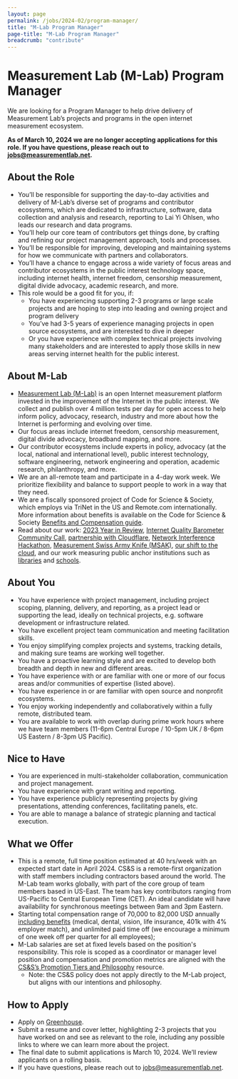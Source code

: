 ```yaml
---
layout: page
permalink: /jobs/2024-02/program-manager/
title: "M-Lab Program Manager"
page-title: "M-Lab Program Manager"
breadcrumb: "contribute"
---
```


# Measurement Lab (M-Lab) Program Manager

We are looking for a Program Manager to help drive delivery of Measurement Lab’s projects and programs in the open internet measurement ecosystem.

**As of March 10, 2024 we are no longer accepting applications for this role. If you have questions, please reach out to [jobs@measurementlab.net](mailto:jobs@measurementlab.net).**

## About the Role

* You’ll be responsible for supporting the day-to-day activities and delivery of M-Lab’s diverse set of programs and contributor ecosystems, which are dedicated to infrastructure, software, data collection and analysis and research, reporting to Lai Yi Ohlsen, who leads our research and data programs.
* You’ll help our core team of contributors get things done, by crafting and refining our project management approach, tools and processes.
* You’ll be responsible for improving, developing and maintaining systems for how we communicate with partners and collaborators.
* You’ll have a chance to engage across a wide variety of focus areas and contributor ecosystems in the public interest technology space, including internet health, internet freedom, censorship measurement, digital divide advocacy, academic research, and more.
* This role would be a good fit for you, if:
  * You have experiencing supporting 2-3 programs or large scale projects and are hoping to step into leading and owning project and program delivery
  * You’ve had 3-5 years of experience managing projects in open source ecosystems, and are interested to dive in deeper
  * Or you have experience with complex technical projects involving many stakeholders and are interested to apply those skills in new areas serving internet health for the public interest.

## About M-Lab

* [Measurement Lab (M-Lab)](https://www.measurementlab.net/about/) is an open Internet measurement platform invested in the improvement of the Internet in the public interest. We collect and publish over 4 million tests per day for open access to help inform policy, advocacy, research, industry and more about how the Internet is performing and evolving over time. 
* Our focus areas include internet freedom, censorship measurement, digital divide advocacy, broadband mapping, and more. 
* Our contributor ecosystems include experts in policy, advocacy (at the local, national and international level), public interest technology, software engineering, network engineering and operation, academic research, philanthropy, and more. 
* We are an all-remote team and participate in a 4-day work week. We prioritize flexibility and balance to support people to work in a way that they need. 
* We are a fiscally sponsored project of Code for Science & Society, which employs via TriNet in the US and Remote.com internationally. More information about benefits is available on the Code for Science & Society [Benefits and Compensation guide](https://www.codeforsociety.org/resources/benefits-and-compensation-guide).
* Read about our work: [2023 Year in Review](https://www.measurementlab.net/blog/end-of-year-letter-2023/#2023-year-in-review), [Internet Quality Barometer Community Call](https://www.measurementlab.net/blog/feb24-community-call/#how-should-internet-quality-be-measured?-join-us-for-our-community-call-on-february-1,-2024), [partnership with Cloudflare](https://www.measurementlab.net/blog/cloudflare-aimscoredata-announcement/), [Network Interference Hackathon](https://www.measurementlab.net/blog/imc-hackathon-2023/), [Measurement Swiss Army Knife (MSAK)](https://www.measurementlab.net/blog/introducing-msak/), [our shift to the cloud](https://www.measurementlab.net/blog/virtual-sites-gcp/), and our work measuring public anchor institutions such as [libraries](https://slis.simmons.edu/blogs/mlbn/about/) and [schools](https://projectconnect.unicef.org/about).  

## About You

* You have experience with project management, including project scoping, planning, delivery, and reporting, as a project lead or supporting the lead, ideally on technical projects, e.g. software development or infrastructure related.
* You have excellent project team communication and meeting facilitation skills.
* You enjoy simplifying complex projects and systems, tracking details, and making sure teams are working well together.
* You have a proactive learning style and are excited to develop both breadth and depth in new and different areas.
* You have experience with or are familiar with one or more of our focus areas and/or communities of expertise (listed above).
* You have experience in or are familiar with open source and nonprofit ecosystems.
* You enjoy working independently and collaboratively within a fully remote, distributed team.
* You are available to work with overlap during prime work hours where we have team members (11-6pm Central Europe / 10-5pm UK / 8-6pm US Eastern / 8-3pm US Pacific).

## Nice to Have

* You are experienced in multi-stakeholder collaboration, communication and project management.
* You have experience with grant writing and reporting.
* You have experience publicly representing projects by giving presentations, attending conferences, facilitating panels, etc.
* You are able to manage a balance of strategic planning and tactical execution.

## What we Offer

* This is a remote, full time position estimated at 40 hrs/week with an expected start date in April 2024. CS&S is a remote-first organization with staff members including contractors based around the world. The M-Lab team works globally, with part of the core group of team members based in US-East. The team has key contributors ranging from US-Pacific to Central European Time (CET).  An ideal candidate will have availability for synchronous meetings between 9am and 3pm Eastern.
* Starting total compensation range of 70,000 to 82,000 USD annually [including benefits](https://www.codeforsociety.org/resources/benefits-and-compensation-guide) (medical, dental, vision, life insurance, 401k with 4% employer match), and unlimited paid time off (we encourage a minimum of one week off per quarter for all employees);
* M-Lab salaries are set at fixed levels based on the position's responsibility. This role is scoped as a coordinator or manager level position and compensation and promotion metrics are aligned with the [CS&S’s Promotion Tiers and Philosophy](https://www.codeforsociety.org/resources/promotion-tiers-and-philosophy) resource.
  * Note: the CS&S policy does not apply directly to the M-Lab project, but aligns with our intentions and philosophy. 

## How to Apply

* Apply on [Greenhouse](https://boards.greenhouse.io/codeforsciencesociety/jobs/4251181007?gh_jid=4251181007).
* Submit a resume and cover letter, highlighting 2-3 projects that you have worked on and see as relevant to the role, including any possible links to where we can learn more about the project.
* The final date to submit applications is March 10, 2024. We’ll review applicants on a rolling basis.
* If you have questions, please reach out to [jobs@measurementlab.net](mailto:jobs@measurementlab.net).